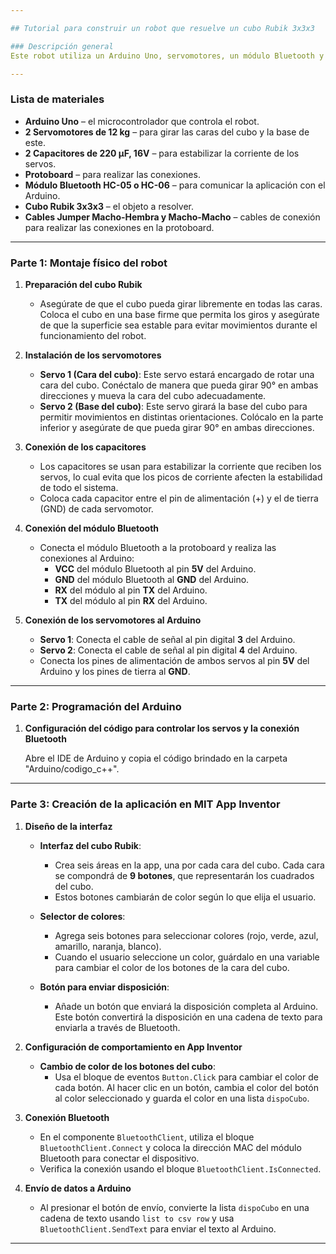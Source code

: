 ```yaml
---

## Tutorial para construir un robot que resuelve un cubo Rubik 3x3x3

### Descripción general
Este robot utiliza un Arduino Uno, servomotores, un módulo Bluetooth y una aplicación móvil para resolver un cubo Rubik. A través de la aplicación, el usuario ingresará manualmente la disposición de colores en el cubo, enviando esta disposición al Arduino para que el robot ejecute movimientos y resuelva el cubo.

---
```


### Lista de materiales

- **Arduino Uno** – el microcontrolador que controla el robot.
- **2 Servomotores de 12 kg** – para girar las caras del cubo y la base de este.
- **2 Capacitores de 220 µF, 16V** – para estabilizar la corriente de los servos.
- **Protoboard** – para realizar las conexiones.
- **Módulo Bluetooth HC-05 o HC-06** – para comunicar la aplicación con el Arduino.
- **Cubo Rubik 3x3x3** – el objeto a resolver.
- **Cables Jumper Macho-Hembra y Macho-Macho** – cables de conexión para realizar las conexiones en la protoboard.

---

### Parte 1: Montaje físico del robot

1. **Preparación del cubo Rubik**
   - Asegúrate de que el cubo pueda girar libremente en todas las caras. Coloca el cubo en una base firme que permita los giros y asegúrate de que la superficie sea estable para evitar movimientos durante el funcionamiento del robot.

2. **Instalación de los servomotores**
   - **Servo 1 (Cara del cubo)**: Este servo estará encargado de rotar una cara del cubo. Conéctalo de manera que pueda girar 90° en ambas direcciones y mueva la cara del cubo adecuadamente.
   - **Servo 2 (Base del cubo)**: Este servo girará la base del cubo para permitir movimientos en distintas orientaciones. Colócalo en la parte inferior y asegúrate de que pueda girar 90° en ambas direcciones.

3. **Conexión de los capacitores**
   - Los capacitores se usan para estabilizar la corriente que reciben los servos, lo cual evita que los picos de corriente afecten la estabilidad de todo el sistema.
   - Coloca cada capacitor entre el pin de alimentación (+) y el de tierra (GND) de cada servomotor.

4. **Conexión del módulo Bluetooth**
   - Conecta el módulo Bluetooth a la protoboard y realiza las conexiones al Arduino:
     - **VCC** del módulo Bluetooth al pin **5V** del Arduino.
     - **GND** del módulo Bluetooth al **GND** del Arduino.
     - **RX** del módulo al pin **TX** del Arduino.
     - **TX** del módulo al pin **RX** del Arduino.

5. **Conexión de los servomotores al Arduino**
   - **Servo 1**: Conecta el cable de señal al pin digital **3** del Arduino.
   - **Servo 2**: Conecta el cable de señal al pin digital **4** del Arduino.
   - Conecta los pines de alimentación de ambos servos al pin **5V** del Arduino y los pines de tierra al **GND**.

---

### Parte 2: Programación del Arduino

1. **Configuración del código para controlar los servos y la conexión Bluetooth**

   Abre el IDE de Arduino y copia el código brindado en la carpeta "Arduino/codigo_c++".
---

### Parte 3: Creación de la aplicación en MIT App Inventor

1. **Diseño de la interfaz**
   - **Interfaz del cubo Rubik**:
     - Crea seis áreas en la app, una por cada cara del cubo. Cada cara se compondrá de **9 botones**, que representarán los cuadrados del cubo.
     - Estos botones cambiarán de color según lo que elija el usuario.
   
   - **Selector de colores**:
     - Agrega seis botones para seleccionar colores (rojo, verde, azul, amarillo, naranja, blanco).
     - Cuando el usuario seleccione un color, guárdalo en una variable para cambiar el color de los botones de la cara del cubo.

   - **Botón para enviar disposición**:
     - Añade un botón que enviará la disposición completa al Arduino. Este botón convertirá la disposición en una cadena de texto para enviarla a través de Bluetooth.

2. **Configuración de comportamiento en App Inventor**
   - **Cambio de color de los botones del cubo**:
     - Usa el bloque de eventos `Button.Click` para cambiar el color de cada botón. Al hacer clic en un botón, cambia el color del botón al color seleccionado y guarda el color en una lista `dispoCubo`.

3. **Conexión Bluetooth**
   - En el componente `BluetoothClient`, utiliza el bloque `BluetoothClient.Connect` y coloca la dirección MAC del módulo Bluetooth para conectar el dispositivo.
   - Verifica la conexión usando el bloque `BluetoothClient.IsConnected`.

4. **Envío de datos a Arduino**
   - Al presionar el botón de envío, convierte la lista `dispoCubo` en una cadena de texto usando `list to csv row` y usa `BluetoothClient.SendText` para enviar el texto al Arduino.

---

